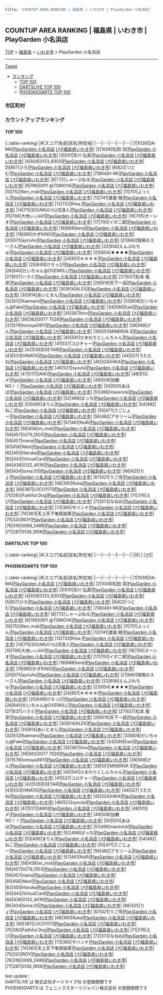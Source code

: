 ```yaml
---
title: 'COUNTUP AREA RANKING | 福島県 | いわき市 | PlayGarden 小名浜店'
---
```

## COUNTUP AREA RANKING | 福島県 | いわき市 | PlayGarden 小名浜店

[TOP](/darts/rank/) > [福島県](/darts/rank/福島県/) > [いわき市](/darts/rank/福島県/いわき市/) > PlayGarden 小名浜店

___

<a href="https://twitter.com/share?ref_src=twsrc%5Etfw" data-text="COUNTUP AREA RANKING | 福島県いわき市PlayGarden 小名浜店" class="twitter-share-button" data-hashtags="DARTSLIVE,PHOENIXDARTS,darts,ダーツ" data-show-count="false">Tweet</a>

* [ランキング](#カウントアップランキング)
    * [TOP 100](#top-100)
    * [DARTSLIVE TOP 100](#dartslive-top-100)
    * [PHOENIXDARTS TOP 100](#phoenixdarts-top-100)

### 市区町村

<ul>

</ul>

### カウントアップランキング

#### TOP 100



{:.table-ranking}
|#|スコア|名前|店名|所在地|
|---|---|---|---|---|
|1|1039|<span class="rank-name-pd">DA-MA</span>|<a href="/darts/rank/shops/85713.html">PlayGarden 小名浜店</a> <a href="https://vs.phoenixdarts.com/jp/shop/shopDetailInfo/s_85713?s_seq=85713">[↗]</a>|<a href="/darts/rank/福島県/いわき市">福島県いわき市</a>|
|2|1008|<span class="rank-name-pd"><span class="pro-icon-pd"></span>松田 涼</span>|<a href="/darts/rank/shops/85713.html">PlayGarden 小名浜店</a> <a href="https://vs.phoenixdarts.com/jp/shop/shopDetailInfo/s_85713?s_seq=85713">[↗]</a>|<a href="/darts/rank/福島県/いわき市">福島県いわき市</a>|
|3|931|<span class="rank-name-pd"><span class="pro-icon-pd"></span>天川  弘貴</span>|<a href="/darts/rank/shops/85713.html">PlayGarden 小名浜店</a> <a href="https://vs.phoenixdarts.com/jp/shop/shopDetailInfo/s_85713?s_seq=85713">[↗]</a>|<a href="/darts/rank/福島県/いわき市">福島県いわき市</a>|
|4|929|<span class="rank-name-pd">0133_9303</span>|<a href="/darts/rank/shops/85713.html">PlayGarden 小名浜店</a> <a href="https://vs.phoenixdarts.com/jp/shop/shopDetailInfo/s_85713?s_seq=85713">[↗]</a>|<a href="/darts/rank/福島県/いわき市">福島県いわき市</a>|
|5|857|<span class="rank-name-pd">ひろ</span>|<a href="/darts/rank/shops/85713.html">PlayGarden 小名浜店</a> <a href="https://vs.phoenixdarts.com/jp/shop/shopDetailInfo/s_85713?s_seq=85713">[↗]</a>|<a href="/darts/rank/福島県/いわき市">福島県いわき市</a>|
|6|822|<span class="rank-name-pd">つとむ</span>|<a href="/darts/rank/shops/85713.html">PlayGarden 小名浜店</a> <a href="https://vs.phoenixdarts.com/jp/shop/shopDetailInfo/s_85713?s_seq=85713">[↗]</a>|<a href="/darts/rank/福島県/いわき市">福島県いわき市</a>|
|7|804|<span class="rank-name-pd">H-RK</span>|<a href="/darts/rank/shops/85713.html">PlayGarden 小名浜店</a> <a href="https://vs.phoenixdarts.com/jp/shop/shopDetailInfo/s_85713?s_seq=85713">[↗]</a>|<a href="/darts/rank/福島県/いわき市">福島県いわき市</a>|
|8|772|<span class="rank-name-pd">しゃーぷねる</span>|<a href="/darts/rank/shops/85713.html">PlayGarden 小名浜店</a> <a href="https://vs.phoenixdarts.com/jp/shop/shopDetailInfo/s_85713?s_seq=85713">[↗]</a>|<a href="/darts/rank/福島県/いわき市">福島県いわき市</a>|
|9|766|<span class="rank-name-pd">0911 @TOMOYA</span>|<a href="/darts/rank/shops/85713.html">PlayGarden 小名浜店</a> <a href="https://vs.phoenixdarts.com/jp/shop/shopDetailInfo/s_85713?s_seq=85713">[↗]</a>|<a href="/darts/rank/福島県/いわき市">福島県いわき市</a>|
|10|752|<span class="rank-name-pd">Ken_msb</span>|<a href="/darts/rank/shops/85713.html">PlayGarden 小名浜店</a> <a href="https://vs.phoenixdarts.com/jp/shop/shopDetailInfo/s_85713?s_seq=85713">[↗]</a>|<a href="/darts/rank/福島県/いわき市">福島県いわき市</a>|
|11|751|<span class="rank-name-pd">よっくん</span>|<a href="/darts/rank/shops/85713.html">PlayGarden 小名浜店</a> <a href="https://vs.phoenixdarts.com/jp/shop/shopDetailInfo/s_85713?s_seq=85713">[↗]</a>|<a href="/darts/rank/福島県/いわき市">福島県いわき市</a>|
|12|741|<span class="rank-name-pd"><span class="pro-icon-pd"></span>渡邉 樹</span>|<a href="/darts/rank/shops/85713.html">PlayGarden 小名浜店</a> <a href="https://vs.phoenixdarts.com/jp/shop/shopDetailInfo/s_85713?s_seq=85713">[↗]</a>|<a href="/darts/rank/福島県/いわき市">福島県いわき市</a>|
|13|733|<span class="rank-name-pd">Rrka.</span>|<a href="/darts/rank/shops/85713.html">PlayGarden 小名浜店</a> <a href="https://vs.phoenixdarts.com/jp/shop/shopDetailInfo/s_85713?s_seq=85713">[↗]</a>|<a href="/darts/rank/福島県/いわき市">福島県いわき市</a>|
|14|715|<span class="rank-name-pd">SOUMU(ｿｳﾑ)流浪人</span>|<a href="/darts/rank/shops/85713.html">PlayGarden 小名浜店</a> <a href="https://vs.phoenixdarts.com/jp/shop/shopDetailInfo/s_85713?s_seq=85713">[↗]</a>|<a href="/darts/rank/福島県/いわき市">福島県いわき市</a>|
|15|706|<span class="rank-name-pd">大地ぃぃiiiii!</span>|<a href="/darts/rank/shops/85713.html">PlayGarden 小名浜店</a> <a href="https://vs.phoenixdarts.com/jp/shop/shopDetailInfo/s_85713?s_seq=85713">[↗]</a>|<a href="/darts/rank/福島県/いわき市">福島県いわき市</a>|
|16|705|<span class="rank-name-pd">オーシオ</span>|<a href="/darts/rank/shops/85713.html">PlayGarden 小名浜店</a> <a href="https://vs.phoenixdarts.com/jp/shop/shopDetailInfo/s_85713?s_seq=85713">[↗]</a>|<a href="/darts/rank/福島県/いわき市">福島県いわき市</a>|
|17|700|<span class="rank-name-pd">イボ二郎</span>|<a href="/darts/rank/shops/85713.html">PlayGarden 小名浜店</a> <a href="https://vs.phoenixdarts.com/jp/shop/shopDetailInfo/s_85713?s_seq=85713">[↗]</a>|<a href="/darts/rank/福島県/いわき市">福島県いわき市</a>|
|18|688|<span class="rank-name-pd">kenji</span>|<a href="/darts/rank/shops/85713.html">PlayGarden 小名浜店</a> <a href="https://vs.phoenixdarts.com/jp/shop/shopDetailInfo/s_85713?s_seq=85713">[↗]</a>|<a href="/darts/rank/福島県/いわき市">福島県いわき市</a>|
|19|685|<span class="rank-name-pd">かずKING</span>|<a href="/darts/rank/shops/85713.html">PlayGarden 小名浜店</a> <a href="https://vs.phoenixdarts.com/jp/shop/shopDetailInfo/s_85713?s_seq=85713">[↗]</a>|<a href="/darts/rank/福島県/いわき市">福島県いわき市</a>|
|20|675|<span class="rank-name-pd">aynuhs</span>|<a href="/darts/rank/shops/85713.html">PlayGarden 小名浜店</a> <a href="https://vs.phoenixdarts.com/jp/shop/shopDetailInfo/s_85713?s_seq=85713">[↗]</a>|<a href="/darts/rank/福島県/いわき市">福島県いわき市</a>|
|21|660|<span class="rank-name-pd">現場のスーさん</span>|<a href="/darts/rank/shops/85713.html">PlayGarden 小名浜店</a> <a href="https://vs.phoenixdarts.com/jp/shop/shopDetailInfo/s_85713?s_seq=85713">[↗]</a>|<a href="/darts/rank/福島県/いわき市">福島県いわき市</a>|
|22|656|<span class="rank-name-pd">えんぷれちゅ</span>|<a href="/darts/rank/shops/85713.html">PlayGarden 小名浜店</a> <a href="https://vs.phoenixdarts.com/jp/shop/shopDetailInfo/s_85713?s_seq=85713">[↗]</a>|<a href="/darts/rank/福島県/いわき市">福島県いわき市</a>|
|23|654|<span class="rank-name-pd">★★★★</span>|<a href="/darts/rank/shops/85713.html">PlayGarden 小名浜店</a> <a href="https://vs.phoenixdarts.com/jp/shop/shopDetailInfo/s_85713?s_seq=85713">[↗]</a>|<a href="/darts/rank/福島県/いわき市">福島県いわき市</a>|
|24|651|<span class="rank-name-pd">☆☆☆☆</span>|<a href="/darts/rank/shops/85713.html">PlayGarden 小名浜店</a> <a href="https://vs.phoenixdarts.com/jp/shop/shopDetailInfo/s_85713?s_seq=85713">[↗]</a>|<a href="/darts/rank/福島県/いわき市">福島県いわき市</a>|
|25|649|<span class="rank-name-pd">けろっぴ</span>|<a href="/darts/rank/shops/85713.html">PlayGarden 小名浜店</a> <a href="https://vs.phoenixdarts.com/jp/shop/shopDetailInfo/s_85713?s_seq=85713">[↗]</a>|<a href="/darts/rank/福島県/いわき市">福島県いわき市</a>|
|26|640|<span class="rank-name-pd">だいちゃん@OVERKILL</span>|<a href="/darts/rank/shops/85713.html">PlayGarden 小名浜店</a> <a href="https://vs.phoenixdarts.com/jp/shop/shopDetailInfo/s_85713?s_seq=85713">[↗]</a>|<a href="/darts/rank/福島県/いわき市">福島県いわき市</a>|
|27|637|<span class="rank-name-pd">ハラミ</span>|<a href="/darts/rank/shops/85713.html">PlayGarden 小名浜店</a> <a href="https://vs.phoenixdarts.com/jp/shop/shopDetailInfo/s_85713?s_seq=85713">[↗]</a>|<a href="/darts/rank/福島県/いわき市">福島県いわき市</a>|
|27|637|<span class="rank-name-pd"><span class="pro-icon-pd"></span>松本 隆皐</span>|<a href="/darts/rank/shops/85713.html">PlayGarden 小名浜店</a> <a href="https://vs.phoenixdarts.com/jp/shop/shopDetailInfo/s_85713?s_seq=85713">[↗]</a>|<a href="/darts/rank/福島県/いわき市">福島県いわき市</a>|
|29|619|<span class="rank-name-pd">天下一品</span>|<a href="/darts/rank/shops/85713.html">PlayGarden 小名浜店</a> <a href="https://vs.phoenixdarts.com/jp/shop/shopDetailInfo/s_85713?s_seq=85713">[↗]</a>|<a href="/darts/rank/福島県/いわき市">福島県いわき市</a>|
|30|614|<span class="rank-name-pd">ALEX</span>|<a href="/darts/rank/shops/85713.html">PlayGarden 小名浜店</a> <a href="https://vs.phoenixdarts.com/jp/shop/shopDetailInfo/s_85713?s_seq=85713">[↗]</a>|<a href="/darts/rank/福島県/いわき市">福島県いわき市</a>|
|30|614|<span class="rank-name-pd">あいとまん</span>|<a href="/darts/rank/shops/85713.html">PlayGarden 小名浜店</a> <a href="https://vs.phoenixdarts.com/jp/shop/shopDetailInfo/s_85713?s_seq=85713">[↗]</a>|<a href="/darts/rank/福島県/いわき市">福島県いわき市</a>|
|32|612|<span class="rank-name-pd">Kaemaru</span>|<a href="/darts/rank/shops/85713.html">PlayGarden 小名浜店</a> <a href="https://vs.phoenixdarts.com/jp/shop/shopDetailInfo/s_85713?s_seq=85713">[↗]</a>|<a href="/darts/rank/福島県/いわき市">福島県いわき市</a>|
|33|608|<span class="rank-name-pd">だいちゃん@Fake</span>|<a href="/darts/rank/shops/85713.html">PlayGarden 小名浜店</a> <a href="https://vs.phoenixdarts.com/jp/shop/shopDetailInfo/s_85713?s_seq=85713">[↗]</a>|<a href="/darts/rank/福島県/いわき市">福島県いわき市</a>|
|34|596|<span class="rank-name-pd">East</span>|<a href="/darts/rank/shops/85713.html">PlayGarden 小名浜店</a> <a href="https://vs.phoenixdarts.com/jp/shop/shopDetailInfo/s_85713?s_seq=85713">[↗]</a>|<a href="/darts/rank/福島県/いわき市">福島県いわき市</a>|
|35|587|<span class="rank-name-pd">hiro</span>|<a href="/darts/rank/shops/85713.html">PlayGarden 小名浜店</a> <a href="https://vs.phoenixdarts.com/jp/shop/shopDetailInfo/s_85713?s_seq=85713">[↗]</a>|<a href="/darts/rank/福島県/いわき市">福島県いわき市</a>|
|36|582|<span class="rank-name-pd">0077 7526</span>|<a href="/darts/rank/shops/85713.html">PlayGarden 小名浜店</a> <a href="https://vs.phoenixdarts.com/jp/shop/shopDetailInfo/s_85713?s_seq=85713">[↗]</a>|<a href="/darts/rank/福島県/いわき市">福島県いわき市</a>|
|37|579|<span class="rank-name-pd">tomoya0911</span>|<a href="/darts/rank/shops/85713.html">PlayGarden 小名浜店</a> <a href="https://vs.phoenixdarts.com/jp/shop/shopDetailInfo/s_85713?s_seq=85713">[↗]</a>|<a href="/darts/rank/福島県/いわき市">福島県いわき市</a>|
|38|568|<span class="rank-name-pd">げん</span>|<a href="/darts/rank/shops/85713.html">PlayGarden 小名浜店</a> <a href="https://vs.phoenixdarts.com/jp/shop/shopDetailInfo/s_85713?s_seq=85713">[↗]</a>|<a href="/darts/rank/福島県/いわき市">福島県いわき市</a>|
|39|551|<span class="rank-name-pd">MINERVA S</span>|<a href="/darts/rank/shops/85713.html">PlayGarden 小名浜店</a> <a href="https://vs.phoenixdarts.com/jp/shop/shopDetailInfo/s_85713?s_seq=85713">[↗]</a>|<a href="/darts/rank/福島県/いわき市">福島県いわき市</a>|
|40|541|<span class="rank-name-pd">ひまわりとしんちゃん</span>|<a href="/darts/rank/shops/85713.html">PlayGarden 小名浜店</a> <a href="https://vs.phoenixdarts.com/jp/shop/shopDetailInfo/s_85713?s_seq=85713">[↗]</a>|<a href="/darts/rank/福島県/いわき市">福島県いわき市</a>|
|41|537|<span class="rank-name-pd">コロチャー</span>|<a href="/darts/rank/shops/85713.html">PlayGarden 小名浜店</a> <a href="https://vs.phoenixdarts.com/jp/shop/shopDetailInfo/s_85713?s_seq=85713">[↗]</a>|<a href="/darts/rank/福島県/いわき市">福島県いわき市</a>|
|42|535|<span class="rank-name-pd">EDETAR</span>|<a href="/darts/rank/shops/85713.html">PlayGarden 小名浜店</a> <a href="https://vs.phoenixdarts.com/jp/shop/shopDetailInfo/s_85713?s_seq=85713">[↗]</a>|<a href="/darts/rank/福島県/いわき市">福島県いわき市</a>|
|43|533|<span class="rank-name-pd">HINATA</span>|<a href="/darts/rank/shops/85713.html">PlayGarden 小名浜店</a> <a href="https://vs.phoenixdarts.com/jp/shop/shopDetailInfo/s_85713?s_seq=85713">[↗]</a>|<a href="/darts/rank/福島県/いわき市">福島県いわき市</a>|
|44|527|<span class="rank-name-pd">うたたね</span>|<a href="/darts/rank/shops/85713.html">PlayGarden 小名浜店</a> <a href="https://vs.phoenixdarts.com/jp/shop/shopDetailInfo/s_85713?s_seq=85713">[↗]</a>|<a href="/darts/rank/福島県/いわき市">福島県いわき市</a>|
|45|524|<span class="rank-name-pd">HIKA</span>|<a href="/darts/rank/shops/85713.html">PlayGarden 小名浜店</a> <a href="https://vs.phoenixdarts.com/jp/shop/shopDetailInfo/s_85713?s_seq=85713">[↗]</a>|<a href="/darts/rank/福島県/いわき市">福島県いわき市</a>|
|46|523|<span class="rank-name-pd">syouta</span>|<a href="/darts/rank/shops/85713.html">PlayGarden 小名浜店</a> <a href="https://vs.phoenixdarts.com/jp/shop/shopDetailInfo/s_85713?s_seq=85713">[↗]</a>|<a href="/darts/rank/福島県/いわき市">福島県いわき市</a>|
|47|517|<span class="rank-name-pd">DAIKI</span>|<a href="/darts/rank/shops/85713.html">PlayGarden 小名浜店</a> <a href="https://vs.phoenixdarts.com/jp/shop/shopDetailInfo/s_85713?s_seq=85713">[↗]</a>|<a href="/darts/rank/福島県/いわき市">福島県いわき市</a>|
|48|513|<span class="rank-name-pd">〆</span>|<a href="/darts/rank/shops/85713.html">PlayGarden 小名浜店</a> <a href="https://vs.phoenixdarts.com/jp/shop/shopDetailInfo/s_85713?s_seq=85713">[↗]</a>|<a href="/darts/rank/福島県/いわき市">福島県いわき市</a>|
|49|508|<span class="rank-name-pd">加糖NO！！</span>|<a href="/darts/rank/shops/85713.html">PlayGarden 小名浜店</a> <a href="https://vs.phoenixdarts.com/jp/shop/shopDetailInfo/s_85713?s_seq=85713">[↗]</a>|<a href="/darts/rank/福島県/いわき市">福島県いわき市</a>|
|50|500|<span class="rank-name-pd">あはは</span>|<a href="/darts/rank/shops/85713.html">PlayGarden 小名浜店</a> <a href="https://vs.phoenixdarts.com/jp/shop/shopDetailInfo/s_85713?s_seq=85713">[↗]</a>|<a href="/darts/rank/福島県/いわき市">福島県いわき市</a>|
|51|499|<span class="rank-name-pd">maverick</span>|<a href="/darts/rank/shops/85713.html">PlayGarden 小名浜店</a> <a href="https://vs.phoenixdarts.com/jp/shop/shopDetailInfo/s_85713?s_seq=85713">[↗]</a>|<a href="/darts/rank/福島県/いわき市">福島県いわき市</a>|
|52|498|<span class="rank-name-pd">ばっち</span>|<a href="/darts/rank/shops/85713.html">PlayGarden 小名浜店</a> <a href="https://vs.phoenixdarts.com/jp/shop/shopDetailInfo/s_85713?s_seq=85713">[↗]</a>|<a href="/darts/rank/福島県/いわき市">福島県いわき市</a>|
|53|495|<span class="rank-name-pd">まりん</span>|<a href="/darts/rank/shops/85713.html">PlayGarden 小名浜店</a> <a href="https://vs.phoenixdarts.com/jp/shop/shopDetailInfo/s_85713?s_seq=85713">[↗]</a>|<a href="/darts/rank/福島県/いわき市">福島県いわき市</a>|
|54|482|<span class="rank-name-pd">ねこ</span>|<a href="/darts/rank/shops/85713.html">PlayGarden 小名浜店</a> <a href="https://vs.phoenixdarts.com/jp/shop/shopDetailInfo/s_85713?s_seq=85713">[↗]</a>|<a href="/darts/rank/福島県/いわき市">福島県いわき市</a>|
|55|471|<span class="rank-name-pd">さごじょー</span>|<a href="/darts/rank/shops/85713.html">PlayGarden 小名浜店</a> <a href="https://vs.phoenixdarts.com/jp/shop/shopDetailInfo/s_85713?s_seq=85713">[↗]</a>|<a href="/darts/rank/福島県/いわき市">福島県いわき市</a>|
|56|462|<span class="rank-name-pd">アモリーム</span>|<a href="/darts/rank/shops/85713.html">PlayGarden 小名浜店</a> <a href="https://vs.phoenixdarts.com/jp/shop/shopDetailInfo/s_85713?s_seq=85713">[↗]</a>|<a href="/darts/rank/福島県/いわき市">福島県いわき市</a>|
|57|461|<span class="rank-name-pd">NoRi</span>|<a href="/darts/rank/shops/85713.html">PlayGarden 小名浜店</a> <a href="https://vs.phoenixdarts.com/jp/shop/shopDetailInfo/s_85713?s_seq=85713">[↗]</a>|<a href="/darts/rank/福島県/いわき市">福島県いわき市</a>|
|58|458|<span class="rank-name-pd">mi_msb</span>|<a href="/darts/rank/shops/85713.html">PlayGarden 小名浜店</a> <a href="https://vs.phoenixdarts.com/jp/shop/shopDetailInfo/s_85713?s_seq=85713">[↗]</a>|<a href="/darts/rank/福島県/いわき市">福島県いわき市</a>|
|59|457|<span class="rank-name-pd">0279_1503</span>|<a href="/darts/rank/shops/85713.html">PlayGarden 小名浜店</a> <a href="https://vs.phoenixdarts.com/jp/shop/shopDetailInfo/s_85713?s_seq=85713">[↗]</a>|<a href="/darts/rank/福島県/いわき市">福島県いわき市</a>|
|59|457|<span class="rank-name-pd">mana</span>|<a href="/darts/rank/shops/85713.html">PlayGarden 小名浜店</a> <a href="https://vs.phoenixdarts.com/jp/shop/shopDetailInfo/s_85713?s_seq=85713">[↗]</a>|<a href="/darts/rank/福島県/いわき市">福島県いわき市</a>|
|61|456|<span class="rank-name-pd">West</span>|<a href="/darts/rank/shops/85713.html">PlayGarden 小名浜店</a> <a href="https://vs.phoenixdarts.com/jp/shop/shopDetailInfo/s_85713?s_seq=85713">[↗]</a>|<a href="/darts/rank/福島県/いわき市">福島県いわき市</a>|
|62|455|<span class="rank-name-pd">Haruka</span>|<a href="/darts/rank/shops/85713.html">PlayGarden 小名浜店</a> <a href="https://vs.phoenixdarts.com/jp/shop/shopDetailInfo/s_85713?s_seq=85713">[↗]</a>|<a href="/darts/rank/福島県/いわき市">福島県いわき市</a>|
|63|443|<span class="rank-name-pd">VirtualCard</span>|<a href="/darts/rank/shops/85713.html">PlayGarden 小名浜店</a> <a href="https://vs.phoenixdarts.com/jp/shop/shopDetailInfo/s_85713?s_seq=85713">[↗]</a>|<a href="/darts/rank/福島県/いわき市">福島県いわき市</a>|
|64|438|<span class="rank-name-pd">0122_4016</span>|<a href="/darts/rank/shops/85713.html">PlayGarden 小名浜店</a> <a href="https://vs.phoenixdarts.com/jp/shop/shopDetailInfo/s_85713?s_seq=85713">[↗]</a>|<a href="/darts/rank/福島県/いわき市">福島県いわき市</a>|
|65|434|<span class="rank-name-pd">toma.05</span>|<a href="/darts/rank/shops/85713.html">PlayGarden 小名浜店</a> <a href="https://vs.phoenixdarts.com/jp/shop/shopDetailInfo/s_85713?s_seq=85713">[↗]</a>|<a href="/darts/rank/福島県/いわき市">福島県いわき市</a>|
|66|425|<span class="rank-name-pd">りょ</span>|<a href="/darts/rank/shops/85713.html">PlayGarden 小名浜店</a> <a href="https://vs.phoenixdarts.com/jp/shop/shopDetailInfo/s_85713?s_seq=85713">[↗]</a>|<a href="/darts/rank/福島県/いわき市">福島県いわき市</a>|
|67|421|<span class="rank-name-pd">うご侍</span>|<a href="/darts/rank/shops/85713.html">PlayGarden 小名浜店</a> <a href="https://vs.phoenixdarts.com/jp/shop/shopDetailInfo/s_85713?s_seq=85713">[↗]</a>|<a href="/darts/rank/福島県/いわき市">福島県いわき市</a>|
|68|390|<span class="rank-name-pd">Ruka</span>|<a href="/darts/rank/shops/85713.html">PlayGarden 小名浜店</a> <a href="https://vs.phoenixdarts.com/jp/shop/shopDetailInfo/s_85713?s_seq=85713">[↗]</a>|<a href="/darts/rank/福島県/いわき市">福島県いわき市</a>|
|69|387|<span class="rank-name-pd">LOCO1173</span>|<a href="/darts/rank/shops/85713.html">PlayGarden 小名浜店</a> <a href="https://vs.phoenixdarts.com/jp/shop/shopDetailInfo/s_85713?s_seq=85713">[↗]</a>|<a href="/darts/rank/福島県/いわき市">福島県いわき市</a>|
|70|382|<span class="rank-name-pd">Faithful Dog</span>|<a href="/darts/rank/shops/85713.html">PlayGarden 小名浜店</a> <a href="https://vs.phoenixdarts.com/jp/shop/shopDetailInfo/s_85713?s_seq=85713">[↗]</a>|<a href="/darts/rank/福島県/いわき市">福島県いわき市</a>|
|71|376|<span class="rank-name-pd">えび</span>|<a href="/darts/rank/shops/85713.html">PlayGarden 小名浜店</a> <a href="https://vs.phoenixdarts.com/jp/shop/shopDetailInfo/s_85713?s_seq=85713">[↗]</a>|<a href="/darts/rank/福島県/いわき市">福島県いわき市</a>|
|72|373|<span class="rank-name-pd">なねね</span>|<a href="/darts/rank/shops/85713.html">PlayGarden 小名浜店</a> <a href="https://vs.phoenixdarts.com/jp/shop/shopDetailInfo/s_85713?s_seq=85713">[↗]</a>|<a href="/darts/rank/福島県/いわき市">福島県いわき市</a>|
|73|365|<span class="rank-name-pd">サバンナ</span>|<a href="/darts/rank/shops/85713.html">PlayGarden 小名浜店</a> <a href="https://vs.phoenixdarts.com/jp/shop/shopDetailInfo/s_85713?s_seq=85713">[↗]</a>|<a href="/darts/rank/福島県/いわき市">福島県いわき市</a>|
|74|363|<span class="rank-name-pd">天上天下唯我独尊</span>|<a href="/darts/rank/shops/85713.html">PlayGarden 小名浜店</a> <a href="https://vs.phoenixdarts.com/jp/shop/shopDetailInfo/s_85713?s_seq=85713">[↗]</a>|<a href="/darts/rank/福島県/いわき市">福島県いわき市</a>|
|75|320|<span class="rank-name-pd">ROY</span>|<a href="/darts/rank/shops/85713.html">PlayGarden 小名浜店</a> <a href="https://vs.phoenixdarts.com/jp/shop/shopDetailInfo/s_85713?s_seq=85713">[↗]</a>|<a href="/darts/rank/福島県/いわき市">福島県いわき市</a>|
|76|316|<span class="rank-name-pd">0069_3488</span>|<a href="/darts/rank/shops/85713.html">PlayGarden 小名浜店</a> <a href="https://vs.phoenixdarts.com/jp/shop/shopDetailInfo/s_85713?s_seq=85713">[↗]</a>|<a href="/darts/rank/福島県/いわき市">福島県いわき市</a>|
|77|287|<span class="rank-name-pd">0136_1656</span>|<a href="/darts/rank/shops/85713.html">PlayGarden 小名浜店</a> <a href="https://vs.phoenixdarts.com/jp/shop/shopDetailInfo/s_85713?s_seq=85713">[↗]</a>|<a href="/darts/rank/福島県/いわき市">福島県いわき市</a>|


#### DARTSLIVE TOP 100



{:.table-ranking}
|#|スコア|名前|店名|所在地|
|---|---|---|---|---|
||0|<span class="rank-name-dl"> </span>|<a href="/darts/rank/shops/.html"></a> <a href="">[↗]</a>|<a href="/darts/rank//"></a>|


#### PHOENIXDARTS TOP 100



{:.table-ranking}
|#|スコア|名前|店名|所在地|
|---|---|---|---|---|
|1|1039|<span class="rank-name-pd">DA-MA</span>|<a href="/darts/rank/shops/85713.html">PlayGarden 小名浜店</a> <a href="https://vs.phoenixdarts.com/jp/shop/shopDetailInfo/s_85713?s_seq=85713">[↗]</a>|<a href="/darts/rank/福島県/いわき市">福島県いわき市</a>|
|2|1008|<span class="rank-name-pd"><span class="pro-icon-pd"></span>松田 涼</span>|<a href="/darts/rank/shops/85713.html">PlayGarden 小名浜店</a> <a href="https://vs.phoenixdarts.com/jp/shop/shopDetailInfo/s_85713?s_seq=85713">[↗]</a>|<a href="/darts/rank/福島県/いわき市">福島県いわき市</a>|
|3|931|<span class="rank-name-pd"><span class="pro-icon-pd"></span>天川  弘貴</span>|<a href="/darts/rank/shops/85713.html">PlayGarden 小名浜店</a> <a href="https://vs.phoenixdarts.com/jp/shop/shopDetailInfo/s_85713?s_seq=85713">[↗]</a>|<a href="/darts/rank/福島県/いわき市">福島県いわき市</a>|
|4|929|<span class="rank-name-pd">0133_9303</span>|<a href="/darts/rank/shops/85713.html">PlayGarden 小名浜店</a> <a href="https://vs.phoenixdarts.com/jp/shop/shopDetailInfo/s_85713?s_seq=85713">[↗]</a>|<a href="/darts/rank/福島県/いわき市">福島県いわき市</a>|
|5|857|<span class="rank-name-pd">ひろ</span>|<a href="/darts/rank/shops/85713.html">PlayGarden 小名浜店</a> <a href="https://vs.phoenixdarts.com/jp/shop/shopDetailInfo/s_85713?s_seq=85713">[↗]</a>|<a href="/darts/rank/福島県/いわき市">福島県いわき市</a>|
|6|822|<span class="rank-name-pd">つとむ</span>|<a href="/darts/rank/shops/85713.html">PlayGarden 小名浜店</a> <a href="https://vs.phoenixdarts.com/jp/shop/shopDetailInfo/s_85713?s_seq=85713">[↗]</a>|<a href="/darts/rank/福島県/いわき市">福島県いわき市</a>|
|7|804|<span class="rank-name-pd">H-RK</span>|<a href="/darts/rank/shops/85713.html">PlayGarden 小名浜店</a> <a href="https://vs.phoenixdarts.com/jp/shop/shopDetailInfo/s_85713?s_seq=85713">[↗]</a>|<a href="/darts/rank/福島県/いわき市">福島県いわき市</a>|
|8|772|<span class="rank-name-pd">しゃーぷねる</span>|<a href="/darts/rank/shops/85713.html">PlayGarden 小名浜店</a> <a href="https://vs.phoenixdarts.com/jp/shop/shopDetailInfo/s_85713?s_seq=85713">[↗]</a>|<a href="/darts/rank/福島県/いわき市">福島県いわき市</a>|
|9|766|<span class="rank-name-pd">0911 @TOMOYA</span>|<a href="/darts/rank/shops/85713.html">PlayGarden 小名浜店</a> <a href="https://vs.phoenixdarts.com/jp/shop/shopDetailInfo/s_85713?s_seq=85713">[↗]</a>|<a href="/darts/rank/福島県/いわき市">福島県いわき市</a>|
|10|752|<span class="rank-name-pd">Ken_msb</span>|<a href="/darts/rank/shops/85713.html">PlayGarden 小名浜店</a> <a href="https://vs.phoenixdarts.com/jp/shop/shopDetailInfo/s_85713?s_seq=85713">[↗]</a>|<a href="/darts/rank/福島県/いわき市">福島県いわき市</a>|
|11|751|<span class="rank-name-pd">よっくん</span>|<a href="/darts/rank/shops/85713.html">PlayGarden 小名浜店</a> <a href="https://vs.phoenixdarts.com/jp/shop/shopDetailInfo/s_85713?s_seq=85713">[↗]</a>|<a href="/darts/rank/福島県/いわき市">福島県いわき市</a>|
|12|741|<span class="rank-name-pd"><span class="pro-icon-pd"></span>渡邉 樹</span>|<a href="/darts/rank/shops/85713.html">PlayGarden 小名浜店</a> <a href="https://vs.phoenixdarts.com/jp/shop/shopDetailInfo/s_85713?s_seq=85713">[↗]</a>|<a href="/darts/rank/福島県/いわき市">福島県いわき市</a>|
|13|733|<span class="rank-name-pd">Rrka.</span>|<a href="/darts/rank/shops/85713.html">PlayGarden 小名浜店</a> <a href="https://vs.phoenixdarts.com/jp/shop/shopDetailInfo/s_85713?s_seq=85713">[↗]</a>|<a href="/darts/rank/福島県/いわき市">福島県いわき市</a>|
|14|715|<span class="rank-name-pd">SOUMU(ｿｳﾑ)流浪人</span>|<a href="/darts/rank/shops/85713.html">PlayGarden 小名浜店</a> <a href="https://vs.phoenixdarts.com/jp/shop/shopDetailInfo/s_85713?s_seq=85713">[↗]</a>|<a href="/darts/rank/福島県/いわき市">福島県いわき市</a>|
|15|706|<span class="rank-name-pd">大地ぃぃiiiii!</span>|<a href="/darts/rank/shops/85713.html">PlayGarden 小名浜店</a> <a href="https://vs.phoenixdarts.com/jp/shop/shopDetailInfo/s_85713?s_seq=85713">[↗]</a>|<a href="/darts/rank/福島県/いわき市">福島県いわき市</a>|
|16|705|<span class="rank-name-pd">オーシオ</span>|<a href="/darts/rank/shops/85713.html">PlayGarden 小名浜店</a> <a href="https://vs.phoenixdarts.com/jp/shop/shopDetailInfo/s_85713?s_seq=85713">[↗]</a>|<a href="/darts/rank/福島県/いわき市">福島県いわき市</a>|
|17|700|<span class="rank-name-pd">イボ二郎</span>|<a href="/darts/rank/shops/85713.html">PlayGarden 小名浜店</a> <a href="https://vs.phoenixdarts.com/jp/shop/shopDetailInfo/s_85713?s_seq=85713">[↗]</a>|<a href="/darts/rank/福島県/いわき市">福島県いわき市</a>|
|18|688|<span class="rank-name-pd">kenji</span>|<a href="/darts/rank/shops/85713.html">PlayGarden 小名浜店</a> <a href="https://vs.phoenixdarts.com/jp/shop/shopDetailInfo/s_85713?s_seq=85713">[↗]</a>|<a href="/darts/rank/福島県/いわき市">福島県いわき市</a>|
|19|685|<span class="rank-name-pd">かずKING</span>|<a href="/darts/rank/shops/85713.html">PlayGarden 小名浜店</a> <a href="https://vs.phoenixdarts.com/jp/shop/shopDetailInfo/s_85713?s_seq=85713">[↗]</a>|<a href="/darts/rank/福島県/いわき市">福島県いわき市</a>|
|20|675|<span class="rank-name-pd">aynuhs</span>|<a href="/darts/rank/shops/85713.html">PlayGarden 小名浜店</a> <a href="https://vs.phoenixdarts.com/jp/shop/shopDetailInfo/s_85713?s_seq=85713">[↗]</a>|<a href="/darts/rank/福島県/いわき市">福島県いわき市</a>|
|21|660|<span class="rank-name-pd">現場のスーさん</span>|<a href="/darts/rank/shops/85713.html">PlayGarden 小名浜店</a> <a href="https://vs.phoenixdarts.com/jp/shop/shopDetailInfo/s_85713?s_seq=85713">[↗]</a>|<a href="/darts/rank/福島県/いわき市">福島県いわき市</a>|
|22|656|<span class="rank-name-pd">えんぷれちゅ</span>|<a href="/darts/rank/shops/85713.html">PlayGarden 小名浜店</a> <a href="https://vs.phoenixdarts.com/jp/shop/shopDetailInfo/s_85713?s_seq=85713">[↗]</a>|<a href="/darts/rank/福島県/いわき市">福島県いわき市</a>|
|23|654|<span class="rank-name-pd">★★★★</span>|<a href="/darts/rank/shops/85713.html">PlayGarden 小名浜店</a> <a href="https://vs.phoenixdarts.com/jp/shop/shopDetailInfo/s_85713?s_seq=85713">[↗]</a>|<a href="/darts/rank/福島県/いわき市">福島県いわき市</a>|
|24|651|<span class="rank-name-pd">☆☆☆☆</span>|<a href="/darts/rank/shops/85713.html">PlayGarden 小名浜店</a> <a href="https://vs.phoenixdarts.com/jp/shop/shopDetailInfo/s_85713?s_seq=85713">[↗]</a>|<a href="/darts/rank/福島県/いわき市">福島県いわき市</a>|
|25|649|<span class="rank-name-pd">けろっぴ</span>|<a href="/darts/rank/shops/85713.html">PlayGarden 小名浜店</a> <a href="https://vs.phoenixdarts.com/jp/shop/shopDetailInfo/s_85713?s_seq=85713">[↗]</a>|<a href="/darts/rank/福島県/いわき市">福島県いわき市</a>|
|26|640|<span class="rank-name-pd">だいちゃん@OVERKILL</span>|<a href="/darts/rank/shops/85713.html">PlayGarden 小名浜店</a> <a href="https://vs.phoenixdarts.com/jp/shop/shopDetailInfo/s_85713?s_seq=85713">[↗]</a>|<a href="/darts/rank/福島県/いわき市">福島県いわき市</a>|
|27|637|<span class="rank-name-pd">ハラミ</span>|<a href="/darts/rank/shops/85713.html">PlayGarden 小名浜店</a> <a href="https://vs.phoenixdarts.com/jp/shop/shopDetailInfo/s_85713?s_seq=85713">[↗]</a>|<a href="/darts/rank/福島県/いわき市">福島県いわき市</a>|
|27|637|<span class="rank-name-pd"><span class="pro-icon-pd"></span>松本 隆皐</span>|<a href="/darts/rank/shops/85713.html">PlayGarden 小名浜店</a> <a href="https://vs.phoenixdarts.com/jp/shop/shopDetailInfo/s_85713?s_seq=85713">[↗]</a>|<a href="/darts/rank/福島県/いわき市">福島県いわき市</a>|
|29|619|<span class="rank-name-pd">天下一品</span>|<a href="/darts/rank/shops/85713.html">PlayGarden 小名浜店</a> <a href="https://vs.phoenixdarts.com/jp/shop/shopDetailInfo/s_85713?s_seq=85713">[↗]</a>|<a href="/darts/rank/福島県/いわき市">福島県いわき市</a>|
|30|614|<span class="rank-name-pd">ALEX</span>|<a href="/darts/rank/shops/85713.html">PlayGarden 小名浜店</a> <a href="https://vs.phoenixdarts.com/jp/shop/shopDetailInfo/s_85713?s_seq=85713">[↗]</a>|<a href="/darts/rank/福島県/いわき市">福島県いわき市</a>|
|30|614|<span class="rank-name-pd">あいとまん</span>|<a href="/darts/rank/shops/85713.html">PlayGarden 小名浜店</a> <a href="https://vs.phoenixdarts.com/jp/shop/shopDetailInfo/s_85713?s_seq=85713">[↗]</a>|<a href="/darts/rank/福島県/いわき市">福島県いわき市</a>|
|32|612|<span class="rank-name-pd">Kaemaru</span>|<a href="/darts/rank/shops/85713.html">PlayGarden 小名浜店</a> <a href="https://vs.phoenixdarts.com/jp/shop/shopDetailInfo/s_85713?s_seq=85713">[↗]</a>|<a href="/darts/rank/福島県/いわき市">福島県いわき市</a>|
|33|608|<span class="rank-name-pd">だいちゃん@Fake</span>|<a href="/darts/rank/shops/85713.html">PlayGarden 小名浜店</a> <a href="https://vs.phoenixdarts.com/jp/shop/shopDetailInfo/s_85713?s_seq=85713">[↗]</a>|<a href="/darts/rank/福島県/いわき市">福島県いわき市</a>|
|34|596|<span class="rank-name-pd">East</span>|<a href="/darts/rank/shops/85713.html">PlayGarden 小名浜店</a> <a href="https://vs.phoenixdarts.com/jp/shop/shopDetailInfo/s_85713?s_seq=85713">[↗]</a>|<a href="/darts/rank/福島県/いわき市">福島県いわき市</a>|
|35|587|<span class="rank-name-pd">hiro</span>|<a href="/darts/rank/shops/85713.html">PlayGarden 小名浜店</a> <a href="https://vs.phoenixdarts.com/jp/shop/shopDetailInfo/s_85713?s_seq=85713">[↗]</a>|<a href="/darts/rank/福島県/いわき市">福島県いわき市</a>|
|36|582|<span class="rank-name-pd">0077 7526</span>|<a href="/darts/rank/shops/85713.html">PlayGarden 小名浜店</a> <a href="https://vs.phoenixdarts.com/jp/shop/shopDetailInfo/s_85713?s_seq=85713">[↗]</a>|<a href="/darts/rank/福島県/いわき市">福島県いわき市</a>|
|37|579|<span class="rank-name-pd">tomoya0911</span>|<a href="/darts/rank/shops/85713.html">PlayGarden 小名浜店</a> <a href="https://vs.phoenixdarts.com/jp/shop/shopDetailInfo/s_85713?s_seq=85713">[↗]</a>|<a href="/darts/rank/福島県/いわき市">福島県いわき市</a>|
|38|568|<span class="rank-name-pd">げん</span>|<a href="/darts/rank/shops/85713.html">PlayGarden 小名浜店</a> <a href="https://vs.phoenixdarts.com/jp/shop/shopDetailInfo/s_85713?s_seq=85713">[↗]</a>|<a href="/darts/rank/福島県/いわき市">福島県いわき市</a>|
|39|551|<span class="rank-name-pd">MINERVA S</span>|<a href="/darts/rank/shops/85713.html">PlayGarden 小名浜店</a> <a href="https://vs.phoenixdarts.com/jp/shop/shopDetailInfo/s_85713?s_seq=85713">[↗]</a>|<a href="/darts/rank/福島県/いわき市">福島県いわき市</a>|
|40|541|<span class="rank-name-pd">ひまわりとしんちゃん</span>|<a href="/darts/rank/shops/85713.html">PlayGarden 小名浜店</a> <a href="https://vs.phoenixdarts.com/jp/shop/shopDetailInfo/s_85713?s_seq=85713">[↗]</a>|<a href="/darts/rank/福島県/いわき市">福島県いわき市</a>|
|41|537|<span class="rank-name-pd">コロチャー</span>|<a href="/darts/rank/shops/85713.html">PlayGarden 小名浜店</a> <a href="https://vs.phoenixdarts.com/jp/shop/shopDetailInfo/s_85713?s_seq=85713">[↗]</a>|<a href="/darts/rank/福島県/いわき市">福島県いわき市</a>|
|42|535|<span class="rank-name-pd">EDETAR</span>|<a href="/darts/rank/shops/85713.html">PlayGarden 小名浜店</a> <a href="https://vs.phoenixdarts.com/jp/shop/shopDetailInfo/s_85713?s_seq=85713">[↗]</a>|<a href="/darts/rank/福島県/いわき市">福島県いわき市</a>|
|43|533|<span class="rank-name-pd">HINATA</span>|<a href="/darts/rank/shops/85713.html">PlayGarden 小名浜店</a> <a href="https://vs.phoenixdarts.com/jp/shop/shopDetailInfo/s_85713?s_seq=85713">[↗]</a>|<a href="/darts/rank/福島県/いわき市">福島県いわき市</a>|
|44|527|<span class="rank-name-pd">うたたね</span>|<a href="/darts/rank/shops/85713.html">PlayGarden 小名浜店</a> <a href="https://vs.phoenixdarts.com/jp/shop/shopDetailInfo/s_85713?s_seq=85713">[↗]</a>|<a href="/darts/rank/福島県/いわき市">福島県いわき市</a>|
|45|524|<span class="rank-name-pd">HIKA</span>|<a href="/darts/rank/shops/85713.html">PlayGarden 小名浜店</a> <a href="https://vs.phoenixdarts.com/jp/shop/shopDetailInfo/s_85713?s_seq=85713">[↗]</a>|<a href="/darts/rank/福島県/いわき市">福島県いわき市</a>|
|46|523|<span class="rank-name-pd">syouta</span>|<a href="/darts/rank/shops/85713.html">PlayGarden 小名浜店</a> <a href="https://vs.phoenixdarts.com/jp/shop/shopDetailInfo/s_85713?s_seq=85713">[↗]</a>|<a href="/darts/rank/福島県/いわき市">福島県いわき市</a>|
|47|517|<span class="rank-name-pd">DAIKI</span>|<a href="/darts/rank/shops/85713.html">PlayGarden 小名浜店</a> <a href="https://vs.phoenixdarts.com/jp/shop/shopDetailInfo/s_85713?s_seq=85713">[↗]</a>|<a href="/darts/rank/福島県/いわき市">福島県いわき市</a>|
|48|513|<span class="rank-name-pd">〆</span>|<a href="/darts/rank/shops/85713.html">PlayGarden 小名浜店</a> <a href="https://vs.phoenixdarts.com/jp/shop/shopDetailInfo/s_85713?s_seq=85713">[↗]</a>|<a href="/darts/rank/福島県/いわき市">福島県いわき市</a>|
|49|508|<span class="rank-name-pd">加糖NO！！</span>|<a href="/darts/rank/shops/85713.html">PlayGarden 小名浜店</a> <a href="https://vs.phoenixdarts.com/jp/shop/shopDetailInfo/s_85713?s_seq=85713">[↗]</a>|<a href="/darts/rank/福島県/いわき市">福島県いわき市</a>|
|50|500|<span class="rank-name-pd">あはは</span>|<a href="/darts/rank/shops/85713.html">PlayGarden 小名浜店</a> <a href="https://vs.phoenixdarts.com/jp/shop/shopDetailInfo/s_85713?s_seq=85713">[↗]</a>|<a href="/darts/rank/福島県/いわき市">福島県いわき市</a>|
|51|499|<span class="rank-name-pd">maverick</span>|<a href="/darts/rank/shops/85713.html">PlayGarden 小名浜店</a> <a href="https://vs.phoenixdarts.com/jp/shop/shopDetailInfo/s_85713?s_seq=85713">[↗]</a>|<a href="/darts/rank/福島県/いわき市">福島県いわき市</a>|
|52|498|<span class="rank-name-pd">ばっち</span>|<a href="/darts/rank/shops/85713.html">PlayGarden 小名浜店</a> <a href="https://vs.phoenixdarts.com/jp/shop/shopDetailInfo/s_85713?s_seq=85713">[↗]</a>|<a href="/darts/rank/福島県/いわき市">福島県いわき市</a>|
|53|495|<span class="rank-name-pd">まりん</span>|<a href="/darts/rank/shops/85713.html">PlayGarden 小名浜店</a> <a href="https://vs.phoenixdarts.com/jp/shop/shopDetailInfo/s_85713?s_seq=85713">[↗]</a>|<a href="/darts/rank/福島県/いわき市">福島県いわき市</a>|
|54|482|<span class="rank-name-pd">ねこ</span>|<a href="/darts/rank/shops/85713.html">PlayGarden 小名浜店</a> <a href="https://vs.phoenixdarts.com/jp/shop/shopDetailInfo/s_85713?s_seq=85713">[↗]</a>|<a href="/darts/rank/福島県/いわき市">福島県いわき市</a>|
|55|471|<span class="rank-name-pd">さごじょー</span>|<a href="/darts/rank/shops/85713.html">PlayGarden 小名浜店</a> <a href="https://vs.phoenixdarts.com/jp/shop/shopDetailInfo/s_85713?s_seq=85713">[↗]</a>|<a href="/darts/rank/福島県/いわき市">福島県いわき市</a>|
|56|462|<span class="rank-name-pd">アモリーム</span>|<a href="/darts/rank/shops/85713.html">PlayGarden 小名浜店</a> <a href="https://vs.phoenixdarts.com/jp/shop/shopDetailInfo/s_85713?s_seq=85713">[↗]</a>|<a href="/darts/rank/福島県/いわき市">福島県いわき市</a>|
|57|461|<span class="rank-name-pd">NoRi</span>|<a href="/darts/rank/shops/85713.html">PlayGarden 小名浜店</a> <a href="https://vs.phoenixdarts.com/jp/shop/shopDetailInfo/s_85713?s_seq=85713">[↗]</a>|<a href="/darts/rank/福島県/いわき市">福島県いわき市</a>|
|58|458|<span class="rank-name-pd">mi_msb</span>|<a href="/darts/rank/shops/85713.html">PlayGarden 小名浜店</a> <a href="https://vs.phoenixdarts.com/jp/shop/shopDetailInfo/s_85713?s_seq=85713">[↗]</a>|<a href="/darts/rank/福島県/いわき市">福島県いわき市</a>|
|59|457|<span class="rank-name-pd">0279_1503</span>|<a href="/darts/rank/shops/85713.html">PlayGarden 小名浜店</a> <a href="https://vs.phoenixdarts.com/jp/shop/shopDetailInfo/s_85713?s_seq=85713">[↗]</a>|<a href="/darts/rank/福島県/いわき市">福島県いわき市</a>|
|59|457|<span class="rank-name-pd">mana</span>|<a href="/darts/rank/shops/85713.html">PlayGarden 小名浜店</a> <a href="https://vs.phoenixdarts.com/jp/shop/shopDetailInfo/s_85713?s_seq=85713">[↗]</a>|<a href="/darts/rank/福島県/いわき市">福島県いわき市</a>|
|61|456|<span class="rank-name-pd">West</span>|<a href="/darts/rank/shops/85713.html">PlayGarden 小名浜店</a> <a href="https://vs.phoenixdarts.com/jp/shop/shopDetailInfo/s_85713?s_seq=85713">[↗]</a>|<a href="/darts/rank/福島県/いわき市">福島県いわき市</a>|
|62|455|<span class="rank-name-pd">Haruka</span>|<a href="/darts/rank/shops/85713.html">PlayGarden 小名浜店</a> <a href="https://vs.phoenixdarts.com/jp/shop/shopDetailInfo/s_85713?s_seq=85713">[↗]</a>|<a href="/darts/rank/福島県/いわき市">福島県いわき市</a>|
|63|443|<span class="rank-name-pd">VirtualCard</span>|<a href="/darts/rank/shops/85713.html">PlayGarden 小名浜店</a> <a href="https://vs.phoenixdarts.com/jp/shop/shopDetailInfo/s_85713?s_seq=85713">[↗]</a>|<a href="/darts/rank/福島県/いわき市">福島県いわき市</a>|
|64|438|<span class="rank-name-pd">0122_4016</span>|<a href="/darts/rank/shops/85713.html">PlayGarden 小名浜店</a> <a href="https://vs.phoenixdarts.com/jp/shop/shopDetailInfo/s_85713?s_seq=85713">[↗]</a>|<a href="/darts/rank/福島県/いわき市">福島県いわき市</a>|
|65|434|<span class="rank-name-pd">toma.05</span>|<a href="/darts/rank/shops/85713.html">PlayGarden 小名浜店</a> <a href="https://vs.phoenixdarts.com/jp/shop/shopDetailInfo/s_85713?s_seq=85713">[↗]</a>|<a href="/darts/rank/福島県/いわき市">福島県いわき市</a>|
|66|425|<span class="rank-name-pd">りょ</span>|<a href="/darts/rank/shops/85713.html">PlayGarden 小名浜店</a> <a href="https://vs.phoenixdarts.com/jp/shop/shopDetailInfo/s_85713?s_seq=85713">[↗]</a>|<a href="/darts/rank/福島県/いわき市">福島県いわき市</a>|
|67|421|<span class="rank-name-pd">うご侍</span>|<a href="/darts/rank/shops/85713.html">PlayGarden 小名浜店</a> <a href="https://vs.phoenixdarts.com/jp/shop/shopDetailInfo/s_85713?s_seq=85713">[↗]</a>|<a href="/darts/rank/福島県/いわき市">福島県いわき市</a>|
|68|390|<span class="rank-name-pd">Ruka</span>|<a href="/darts/rank/shops/85713.html">PlayGarden 小名浜店</a> <a href="https://vs.phoenixdarts.com/jp/shop/shopDetailInfo/s_85713?s_seq=85713">[↗]</a>|<a href="/darts/rank/福島県/いわき市">福島県いわき市</a>|
|69|387|<span class="rank-name-pd">LOCO1173</span>|<a href="/darts/rank/shops/85713.html">PlayGarden 小名浜店</a> <a href="https://vs.phoenixdarts.com/jp/shop/shopDetailInfo/s_85713?s_seq=85713">[↗]</a>|<a href="/darts/rank/福島県/いわき市">福島県いわき市</a>|
|70|382|<span class="rank-name-pd">Faithful Dog</span>|<a href="/darts/rank/shops/85713.html">PlayGarden 小名浜店</a> <a href="https://vs.phoenixdarts.com/jp/shop/shopDetailInfo/s_85713?s_seq=85713">[↗]</a>|<a href="/darts/rank/福島県/いわき市">福島県いわき市</a>|
|71|376|<span class="rank-name-pd">えび</span>|<a href="/darts/rank/shops/85713.html">PlayGarden 小名浜店</a> <a href="https://vs.phoenixdarts.com/jp/shop/shopDetailInfo/s_85713?s_seq=85713">[↗]</a>|<a href="/darts/rank/福島県/いわき市">福島県いわき市</a>|
|72|373|<span class="rank-name-pd">なねね</span>|<a href="/darts/rank/shops/85713.html">PlayGarden 小名浜店</a> <a href="https://vs.phoenixdarts.com/jp/shop/shopDetailInfo/s_85713?s_seq=85713">[↗]</a>|<a href="/darts/rank/福島県/いわき市">福島県いわき市</a>|
|73|365|<span class="rank-name-pd">サバンナ</span>|<a href="/darts/rank/shops/85713.html">PlayGarden 小名浜店</a> <a href="https://vs.phoenixdarts.com/jp/shop/shopDetailInfo/s_85713?s_seq=85713">[↗]</a>|<a href="/darts/rank/福島県/いわき市">福島県いわき市</a>|
|74|363|<span class="rank-name-pd">天上天下唯我独尊</span>|<a href="/darts/rank/shops/85713.html">PlayGarden 小名浜店</a> <a href="https://vs.phoenixdarts.com/jp/shop/shopDetailInfo/s_85713?s_seq=85713">[↗]</a>|<a href="/darts/rank/福島県/いわき市">福島県いわき市</a>|
|75|320|<span class="rank-name-pd">ROY</span>|<a href="/darts/rank/shops/85713.html">PlayGarden 小名浜店</a> <a href="https://vs.phoenixdarts.com/jp/shop/shopDetailInfo/s_85713?s_seq=85713">[↗]</a>|<a href="/darts/rank/福島県/いわき市">福島県いわき市</a>|
|76|316|<span class="rank-name-pd">0069_3488</span>|<a href="/darts/rank/shops/85713.html">PlayGarden 小名浜店</a> <a href="https://vs.phoenixdarts.com/jp/shop/shopDetailInfo/s_85713?s_seq=85713">[↗]</a>|<a href="/darts/rank/福島県/いわき市">福島県いわき市</a>|
|77|287|<span class="rank-name-pd">0136_1656</span>|<a href="/darts/rank/shops/85713.html">PlayGarden 小名浜店</a> <a href="https://vs.phoenixdarts.com/jp/shop/shopDetailInfo/s_85713?s_seq=85713">[↗]</a>|<a href="/darts/rank/福島県/いわき市">福島県いわき市</a>|


<div class="footer border-top border-gray-light mt-5 pt-3 text-right text-gray">
    last update : <span style="font-weight: italic" id="foot_last_modified"></span><br />
    DARTSLIVE は 株式会社ダーツライブ社 の登録商標です<br />
    PHOENIXDARTS は フェニックスダーツジャパン株式会社 の登録商標です<br />
</div>

<script src="https://cdnjs.cloudflare.com/ajax/libs/jquery.tablesorter/2.31.3/js/jquery.tablesorter.min.js" integrity="sha512-qzgd5cYSZcosqpzpn7zF2ZId8f/8CHmFKZ8j7mU4OUXTNRd5g+ZHBPsgKEwoqxCtdQvExE5LprwwPAgoicguNg==" crossorigin="anonymous" referrerpolicy="no-referrer"></script>
<link rel="stylesheet" href="https://cdnjs.cloudflare.com/ajax/libs/jquery.tablesorter/2.31.3/css/theme.default.min.css" integrity="sha512-wghhOJkjQX0Lh3NSWvNKeZ0ZpNn+SPVXX1Qyc9OCaogADktxrBiBdKGDoqVUOyhStvMBmJQ8ZdMHiR3wuEq8+w==" crossorigin="anonymous" referrerpolicy="no-referrer" />
<script>
$(function() {
    $(".table-ranking").tablesorter({sortList:[[0, 0]]});
    $("#foot_last_modified").text(formatDate(new Date(document.lastModified), 'yyyy-MM-dd HH:mm:ss'));
});
</script>

<script async src="https://platform.twitter.com/widgets.js" charset="utf-8"></script>
